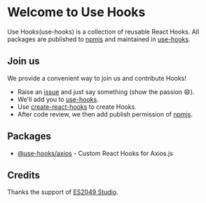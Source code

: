 # Welcome to Use Hooks

Use Hooks(use-hooks) is a collection of reusable React Hooks. All packages are published to [npmjs](https://www.npmjs.com/settings/use-hooks/packages) and maintained in [use-hooks](https://github.com/use-hooks).

## Join us

We provide a convenient way to join us and contribute Hooks!

 - Raise an [issue](https://github.com/use-hooks/homepage/issues) and just say something (show the passion :smile:).
 - We'll add you to [use-hooks](https://github.com/use-hooks).
 - Use [create-react-hooks](https://github.com/use-hooks/create-react-hooks) to create Hooks.
 - After code review, we then add publish permission of [npmjs](https://www.npmjs.com/settings/use-hooks/packages).
 
 ## Packages
 
  - [@use-hooks/axios](https://github.com/use-hooks/react-hooks-axios) - Custom React Hooks for Axios.js
 
 ## Credits
 
 Thanks the support of [ES2049 Studio](https://es2049.studio/).
